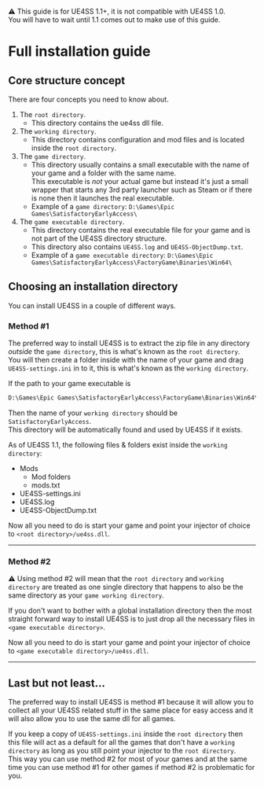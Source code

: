 ⚠ This guide is for UE4SS 1.1+, it is not compatible with UE4SS 1.0.  
You will have to wait until 1.1 comes out to make use of this guide.

# Full installation guide

## Core structure concept

There are four concepts you need to know about.

1. The `root directory`.
    - This directory contains the ue4ss dll file.
2. The `working directory`.
    - This directory contains configuration and mod files and is located inside the `root directory`.
3. The `game directory`.
    - This directory usually contains a small executable with the name of your game and a folder with the same name.  
      This executable is _not_ your actual game but instead it's just a small wrapper that starts any 3rd party launcher such as Steam or if there is none then it launches the real executable.
    - Example of a `game directory`: `D:\Games\Epic Games\SatisfactoryEarlyAccess\`
4. The `game executable directory`.
    - This directory contains the real executable file for your game and is not part of the UE4SS directory structure.
    - This directory also contains `UE4SS.log` and `UE4SS-ObjectDump.txt`.
    - Example of a `game executable directory`: `D:\Games\Epic Games\SatisfactoryEarlyAccess\FactoryGame\Binaries\Win64\`

## Choosing an installation directory

You can install UE4SS in a couple of different ways.

### Method #1

The preferred way to install UE4SS is to extract the zip file in any directory _outside_ the `game directory`, this is what's known as the `root directory`.  
You will then create a folder inside with the name of your game and drag `UE4SS-settings.ini` in to it, this is what's known as the `working directory`.

If the path to your game executable is

```md
D:\Games\Epic Games\SatisfactoryEarlyAccess\FactoryGame\Binaries\Win64\FactoryGame-Win64-Shipping.exe
```

Then the name of your `working directory` should be `SatisfactoryEarlyAccess`.  
This directory will be automatically found and used by UE4SS if it exists.

As of UE4SS 1.1, the following files & folders exist inside the `working directory`:

- Mods
  - Mod folders
  - mods.txt
- UE4SS-settings.ini
- UE4SS.log
- UE4SS-ObjectDump.txt

Now all you need to do is start your game and point your injector of choice to `<root directory>/ue4ss.dll`.

---

### Method #2

⚠ Using method #2 will mean that the `root directory` and `working directory` are treated as one single directory that happens to also be the same directory as your `game working directory`.

If you don't want to bother with a global installation directory then the most straight forward way to install UE4SS is to just drop all the necessary files in `<game executable directory>`.

Now all you need to do is start your game and point your injector of choice to `<game executable directory>/ue4ss.dll`.

---

## Last but not least...

The preferred way to install UE4SS is method #1 because it will allow you to collect all your UE4SS related stuff in the same place for easy access and it will also allow you to use the same dll for all games.

If you keep a copy of `UE4SS-settings.ini` inside the `root directory` then this file will act as a default for all the games that don't have a `working directory` as long as you still point your injector to the `root directory`.  
This way you can use method #2 for most of your games and at the same time you can use method #1 for other games if method #2 is problematic for you.
